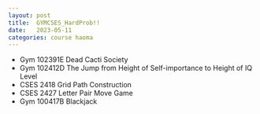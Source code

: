 ```yaml
---
layout: post
title:  GYMCSES_HardProb!!
date:   2023-05-11
categories: course haoma
---
```


*   Gym 102391E	Dead Cacti Society
*   Gym 102412D	The Jump from Height of Self-importance to Height of IQ Level
*   CSES 2418	Grid Path Construction
*   CSES 2427	Letter Pair Move Game
*   Gym 100417B	Blackjack